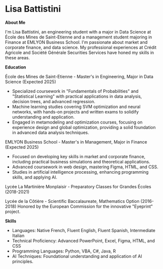 # Lisa Battistini

**About Me**

I'm Lisa Battistini, an engineering student with a major in Data Science at École des Mines de Saint-Etienne and a management student majoring in Finance at EMLYON Business School. I'm passionate about market and corporate finance, and data science. My professional experiences at Crédit Agricole and Société Générale Securities Services have honed my skills in these areas.

**Education**

École des Mines de Saint-Etienne - Master's in Engineering, Major in Data Science (Expected 2025)
- Specialized coursework in "Fundamentals of Probabilities" and "Statistical Learning" with practical applications in data analysis, decision trees, and advanced regression.
- Machine learning studies covering SVM optimization and neural networks, with hands-on projects and written exams to solidify understanding and application.
- Engaged in metamodeling and optimization courses, focusing on experience design and global optimization, providing a solid foundation in advanced data analysis techniques.
  
EMLYON Business School - Master's in Management, Major in Finance (Expected 2025)
- Focused on developing key skills in market and corporate finance, including practical business simulations and theoretical applications.
- Advanced coursework in web design, mastering Figma, HTML, and CSS.
- Studies in artificial intelligence processing, enhancing programming skills, and applying AI.
  
Lycée La Martinière Monplaisir - Preparatory Classes for Grandes Écoles (2018-2021)

Lycée de la Côtière - Scientific Baccalaureate, Mathematics Option (2016-2018)
Honored by the European Commission for the innovative "Eyeprint" project.

**Skills**

- Languages: Native French, Fluent English, Fluent Spanish, Intermediate Italian
- Technical Proficiency: Advanced PowerPoint, Excel, Figma, HTML, and CSS
- Programming Languages: Python, VBA, C#, Java, R
- AI Techniques: Foundational understanding and application of AI principles.
